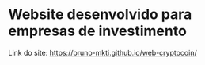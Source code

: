 # Website desenvolvido para empresas de investimento
Link do site: https://bruno-mkti.github.io/web-cryptocoin/
